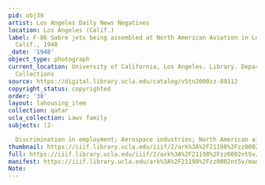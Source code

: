 ```yaml
---
pid: obj39
artist: Los Angeles Daily News Negatives
location: Los Angeles (Calif.)
label: F-86 Sabre jets being assembled at North American Aviation in Los Angeles,
  Calif., 1948
_date: '1948'
object_type: photograph
current_location: University of California, Los Angeles. Library. Department of Special
  Collections
source: https://digital.library.ucla.edu/catalog/v5tn2000zz-89112
copyright_status: copyrighted
order: '38'
layout: lahousing_item
collection: qatar
ucla_collection: Laws family
subjects: |2-

  Discrimination in employment; Aerospace industries; North American airplanes; North American Aviation, inc.
thumbnail: https://iiif.library.ucla.edu/iiif/2/ark%3A%2F21198%2Fzz0002nt5v/full/250,/0/default.jpg
full: https://iiif.library.ucla.edu/iiif/2/ark%3A%2F21198%2Fzz0002nt5v/full/600,/0/default.jpg
manifest: https://iiif.library.ucla.edu/ark%3A%2F21198%2Fzz0002nt5v/manifest
Note: 
---
```

